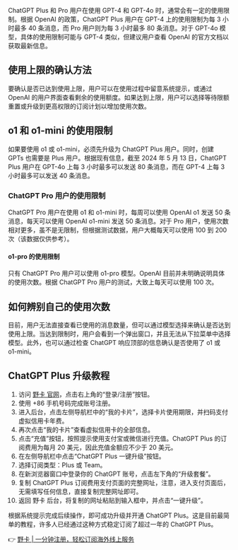 ChatGPT Plus 和 Pro 用户在使用 GPT-4 和 GPT-4o 时，通常会有一定的使用限制。根据 OpenAI 的政策，ChatGPT Plus 用户在 GPT-4 上的使用限制为每 3 小时最多 40 条消息，而 Pro 用户则为每 3 小时最多 80 条消息。对于 GPT-4o 模型，具体的使用限制可能与 GPT-4 类似，但建议用户查看 OpenAI 的官方文档以获取最新信息。

## 使用上限的确认方法

要确认是否已达到使用上限，用户可以在使用过程中留意系统提示，或通过 OpenAI 的用户界面查看剩余的使用额度。如果达到上限，用户可以选择等待限额重置或升级到更高权限的订阅计划以增加使用次数。

## o1 和 o1-mini 的使用限制

如果要使用 o1 或 o1-mini，必须先升级为 ChatGPT Plus 用户。同时，创建 GPTs 也需要是 Plus 用户。根据现有信息，截至 2024 年 5 月 13 日，ChatGPT Plus 用户在 GPT-4o 上每 3 小时最多可以发送 80 条消息，而在 GPT-4 上每 3 小时最多可以发送 40 条消息。

### ChatGPT Pro 用户的使用限制

ChatGPT Pro 用户在使用 o1 和 o1-mini 时，每周可以使用 OpenAI o1 发送 50 条消息，每天可以使用 OpenAI o1-mini 发送 50 条消息。对于 Pro 用户，使用次数相对更多，虽不是无限制，但根据测试数据，用户大概每天可以使用 100 到 200 次（该数据仅供参考）。

#### o1-pro 的使用限制

只有 ChatGPT Pro 用户可以使用 o1-pro 模型。OpenAI 目前并未明确说明具体的使用次数。根据 ChatGPT Pro 用户的测试，大致上每天可以使用 100 次。

## 如何辨别自己的使用次数

目前，用户无法直接查看已使用的消息数量，但可以通过模型选择来确认是否达到使用上限。当达到限制时，用户会看到一个弹出窗口，并且无法从下拉菜单中选择模型。此外，也可以通过检查 ChatGPT 响应顶部的信息确认是否使用了 o1 或 o1-mini。

## ChatGPT Plus 升级教程

1. 访问 [野卡 官网](https://bit.ly/bewildcard)，点击右上角的“登录/注册”按钮。
2. 使用 +86 手机号码完成账号注册。
3. 进入后台，点击左侧导航栏中的“我的卡片”，选择卡片使用期限，并扫码支付虚拟信用卡年费。
4. 再次点击“我的卡片”查看虚拟信用卡的全部信息。
5. 点击“充值”按钮，按照提示使用支付宝或微信进行充值。ChatGPT Plus 的订阅费用为每月 20 美元，因此充值金额应不少于 20 美元。
6. 在左侧导航栏中点击“ChatGPT Plus 一键升级”按钮。
7. 选择订阅类型：Plus 或 Team。
8. 在新浏览器窗口中登录你的 ChatGPT 账号，点击左下角的“升级套餐”。
9. 复制 ChatGPT Plus 订阅费用支付页面的完整网址，注意，进入支付页面后，无需填写任何信息，直接复制完整网址即可。
10. 返回 野卡 后台，将复制的网址粘贴到输入框中，并点击“一键升级”。

根据系统提示完成后续操作，即可成功升级并开通 ChatGPT Plus。这是目前最简单的教程，许多人已经通过这种方式稳定订阅了超过一年的 ChatGPT Plus。

👉 [野卡 | 一分钟注册，轻松订阅海外线上服务](https://bit.ly/bewildcard)